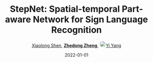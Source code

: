 ---
title: "StepNet: Spatial-temporal Part-aware Network for Sign Language Recognition"
collection: publications
permalink: /publication/StepNet-2022
date: 2022-01-01
doi: 
keywords: 
venue: 'arXiv:2212.12857'
author: '<a href="https://zdzheng.xyz/authors/Xiaolong-Shen" class="author">Xiaolong Shen</a>, <strong><a href="https://zdzheng.xyz/authors/Zhedong-Zheng" class="author">Zhedong Zheng</a></strong>, <a href="https://zdzheng.xyz/authors/Yi-Yang" class="author"> <img src="https://zdzheng.xyz/files/yi-yang.jpeg" alt="Yi-Yang" style="border-radius: 50%; height:20px; width:20px">Yi Yang</a>'
sqlauthor: '{"@type": "Person","name": "Xiaolong Shen"}, {"@type": "Person","name": "Zhedong Zheng"}, {"@type": "Person","name": "Yi Yang"}'
citation: ' Xiaolong Shen,  Zhedong Zheng,  Yi Yang, &quot;StepNet: Spatial-temporal Part-aware Network for Sign Language Recognition.&quot; arXiv:2212.12857, 2022.'
pub_year: '2022'
bib: >
    @inproceedings{shen2022stepnet,<br>author = "Shen, Xiaolong and Zheng, Zhedong and Yang, Yi",<br>title = "StepNet: Spatial-temporal Part-aware Network for Sign Language Recognition",<br>booktitle = "arXiv:2212.12857",<br>year = "2022"
    }

---
